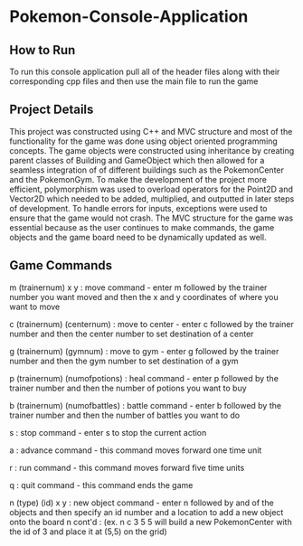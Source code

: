 # Pokemon-Console-Application

## How to Run
To run this console application pull all of the header files along with their corresponding cpp files and then use the main file to run the game

## Project Details
This project was constructed using C++ and MVC structure and most of the functionality for the game was done using object oriented programming concepts. The game objects were constructed using inheritance by creating parent classes of Building and GameObject which then allowed for a seamless integration of of different buildings such as the PokemonCenter and the PokemonGym. To make the development of the project more efficient, polymorphism was used to overload operators for the Point2D and Vector2D which needed to be added, multiplied, and outputted in later steps of development. To handle errors for inputs, exceptions were used to ensure that the game would not crash. The MVC structure for the game was essential because as the user continues to make commands, the game objects and the game board need to be dynamically updated as well.

## Game Commands
m (trainernum) x y : move command - enter m followed by the trainer number you want moved and then the x and y coordinates of where you want to move

c (trainernum) (centernum) : move to center - enter c followed by the trainer number and then the center number to set destination of a center

g (trainernum) (gymnum) : move to gym - enter g followed by the trainer number and then the gym number to set destination of a gym

p (trainernum) (numofpotions) : heal command - enter p followed by the trainer number and then the number of potions you want to buy

b (trainernum) (numofbattles) : battle command - enter b followed by the trainer number and then the number of battles you want to do

s : stop command - enter s to stop the current action

a : advance command - this command moves forward one time unit

r : run command - this command moves forward five time units

q : quit command - this command ends the game

n (type) (id) x y : new object command - enter n followed by and of the objects and then specify an id number and a location to add a new object onto the board
n cont'd : (ex. n c 3 5 5 will build a new PokemonCenter with the id of 3 and place it at (5,5) on the grid)



